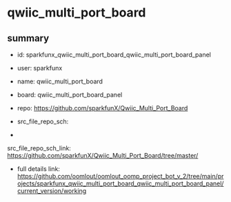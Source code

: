 # qwiic_multi_port_board
 
## summary 
* id: sparkfunx_qwiic_multi_port_board_qwiic_multi_port_board_panel
* user: sparkfunx
* name: qwiic_multi_port_board
* board: qwiic_multi_port_board_panel
* repo: https://github.com/sparkfunX/Qwiic_Multi_Port_Board



* src_file_repo_sch: 
*
 src_file_repo_sch_link: https://github.com/sparkfunX/Qwiic_Multi_Port_Board/tree/master/
* full details link: https://github.com/oomlout/oomlout_oomp_project_bot_v_2/tree/main/projects/sparkfunx_qwiic_multi_port_board_qwiic_multi_port_board_panel/current_version/working  






